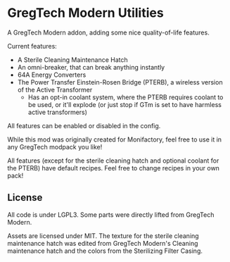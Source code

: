 # GregTech Modern Utilities
A GregTech Modern addon, adding some nice quality-of-life features.

Current features:

* A Sterile Cleaning Maintenance Hatch
* An omni-breaker, that can break anything instantly
* 64A Energy Converters
* The Power Transfer Einstein-Rosen Bridge (PTERB), a wireless version of the Active Transformer
  * Has an opt-in coolant system, where the PTERB requires coolant to be used, or it'll explode (or just stop if GTm is set to have harmless active transformers)

All features can be enabled or disabled in the config.

While this mod was originally created for Monifactory, feel free to use it in any GregTech modpack you like!

All features (except for the sterile cleaning hatch and optional coolant for the PTERB) have default recipes.
Feel free to change recipes in your own pack!

## License

All code is under LGPL3. Some parts were directly lifted from GregTech Modern.

Assets are licensed under MIT. The texture for the sterile cleaning maintenance hatch was edited from GregTech Modern's Cleaning maintenance hatch and the colors from the Sterilizing Filter Casing.